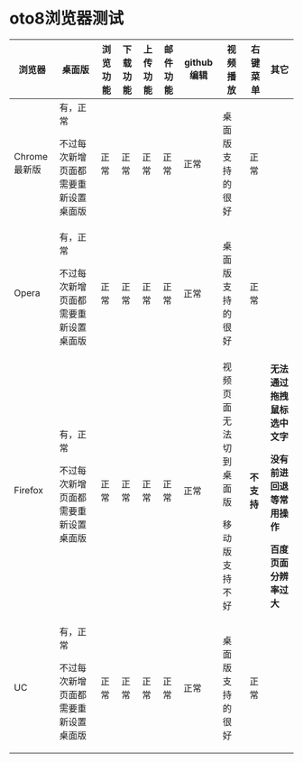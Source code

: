 # oto8浏览器测试

|浏览器|桌面版|浏览功能|下载功能|上传功能|邮件功能|github编辑|视频播放|右键菜单|其它|
|-----|-----|-----|-----|-----|-----|-----|-----|-----|-----|
|Chrome最新版|有，正常<p>不过每次新增页面都需要重新设置桌面版|正常|正常|正常|正常|正常|桌面版支持的很好|正常||
|Opera|有，正常<p>不过每次新增页面都需要重新设置桌面版|正常|正常|正常|正常|正常|桌面版支持的很好|正常||
|Firefox|有，正常<p>不过每次新增页面都需要重新设置桌面版|正常|正常|正常|正常|正常|视频页面无法切到桌面版<p>移动版支持不好|**不支持**|**无法通过拖拽鼠标选中文字<p>没有前进回退等常用操作<p>百度页面分辨率过大**|
|UC|有，正常<p>不过每次新增页面都需要重新设置桌面版|正常|正常|正常|正常|正常|桌面版支持的很好|正常||
